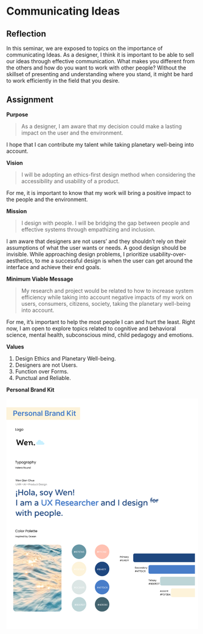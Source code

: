 
# Communicating Ideas

## Reflection

In this seminar, we are exposed to topics on the importance of communicating Ideas. As a designer, I think it is important to be able to sell  our ideas through effective communication. What makes you different from the others and how do you want to work with other people? Without the skillset of presenting and understanding where you stand, it might be hard to work efficiently in the field that you desire.

## Assignment 

**Purpose**

>As a designer, I am aware that my decision could make a lasting impact on the user and the environment. 

I hope that I can contribute my talent while taking planetary well-being into account.

**Vision**

>I will be adopting an ethics-first design method when considering the accessibility and usability of a product.

For me, it is important to know that my work will bring a positive impact to the people and the environment.

**Mission**

>I design with people. I will be bridging the gap between people and effective systems through empathizing and inclusion. 

I am aware that designers are not users’ and they shouldn’t rely on their assumptions of what the user wants or needs. A good design should be invisible.
While approaching design problems, I prioritize usability-over-aesthetics, to me a successful design is when the user can get around the interface and achieve their end goals.


**Minimum Viable Message**

>My research and project would be related to how to increase system efficiency while taking into account negative impacts of my work on users, consumers, citizens, society, taking the planetary well-being into account. 

For me, it’s important to help the most people I can and hurt the least. Right now, I am open to explore topics related to cognitive and behavioral science, mental health, subconscious mind, child pedagogy and emotions.

**Values**

1. Design Ethics and Planetary Well-being.
2. Designers are not Users.
3. Function over Forms.
4. Punctual and Reliable.

**Personal Brand Kit**

![Personal Brand](../images/term02/05_communicatingideas/Personal%20Brand.jpg)
